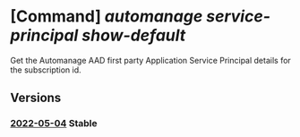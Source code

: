 # [Command] _automanage service-principal show-default_

Get the Automanage AAD first party Application Service Principal details for the subscription id.

## Versions

### [2022-05-04](/Resources/mgmt-plane/L3N1YnNjcmlwdGlvbnMve30vcHJvdmlkZXJzL21pY3Jvc29mdC5hdXRvbWFuYWdlL3NlcnZpY2VwcmluY2lwYWxzL2RlZmF1bHQ=/2022-05-04.xml) **Stable**

<!-- mgmt-plane /subscriptions/{}/providers/microsoft.automanage/serviceprincipals/default 2022-05-04 -->
